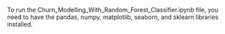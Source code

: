 To run the Churn_Modelling_With_Random_Forest_Classifier.ipynb file, you need to have the pandas, numpy, matplotlib, seaborn, and sklearn libraries installed.
